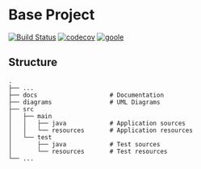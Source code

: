 # Base Project
[![Build Status](https://travis-ci.org/MomentaryChen/BaseProject.svg?branch=master)](https://travis-ci.org/MomentaryChen/BaseProject)
[![codecov](https://codecov.io/gh/MomentaryChen/BaseProject/branch/master/graph/badge.svg)](https://codecov.io/gh/MomentaryChen/BaseProject)
[![goole](https://codecov.io/gh/MomentaryChen/BaseProject/branch/master/graphs/sunburst.svg)](https://drive.google.com/drive/folders/15urLpijrqERwBbZf2k2kIb55OsDIv9Yh)

## Structure
```
.
├── ...
├── docs                    # Documentation
├── diagrams                # UML Diagrams
├── src
│   ├── main
│   │   ├── java            # Application sources
│   │   └── resources       # Application resources
│   └── test
│       ├── java            # Test sources
│       └── resources       # Test resources
└── ...
```
